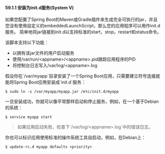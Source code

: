 #### 59.1.1 安装为init.d服务\(System V\)

如果您配置了Spring Boot的Maven或Gradle插件来生成完全可执行的jar，并且您没有使用自定义的embeddedLaunchScript，那么您的应用程序可以用作init.d服务。 简单地将jar链接到init.d以支持标准的start，stop，restart和status命令。

该脚本支持以下功能：

* 以拥有该jar文件的用户启动服务
* 使用/var/run/&lt;appname&gt;/&lt;appname&gt;.pid跟踪应用程序的PID
* 将控制台日志写入/var/log/&lt;appname&gt;.log

假设你在\`/var/myapp\`目录安装了一个Spring Boot应用，只需要建立符号连接就能将Spring Boot应用安装成\`init.d\`服务：

```
$ sudo ln -s /var/myapp/myapp.jar /etc/init.d/myapp
```

一旦安装成功，你就可以像平常那样启动和停止服务，例如，在一个基于Debian的系统：

```
$ service myapp start
```

> 如果应用启动失败，检查下\`/var/log/&lt;appname&gt;.log\`中的错误日志。

你也可以标识应用使用标准的操作系统工具自启动，例如，在Debian上：

```
$ update-rc.d myapp defaults <priority>
```




